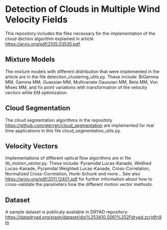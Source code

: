 # Detection of Clouds in Multiple Wind Velocity Fields

This repository includes the files necessary for the implementation of the cloud dection algorithm explained in article https://arxiv.org/pdf/2105.03535.pdf.

## Mixture Models

The mixture models with different distribution that were implemented in the article are in the file detection_clustering_utils.py. These include: BiGamma MM, Gamma MM, Guassian MM, Multivariate Gaussian MM, Beta MM, Von Mises MM, and fix point variations with transformation of the velocity vectors while EM optimization.

## Cloud Segmentation

The cloud segmentation algorithms in the repositoty https://github.com/gterren/cloud_segmentation are implemented for real time applications in this file cloud_segmentation_utils.py.

## Velocity Vectors

Implementations of different optical flow algorithms are in file lib_motion_vector.py. These include: Pyramidal Lucas-Kanade, Weithed Lucas-Kanade, Pyramidal Weighted Lucas-Kanade, Cross-Correlation, Normalized Cross-Correlation, Honk-Schunk and more... See also https://arxiv.org/pdf/2011.12401.pdf for further information about how to cross-validate the parameters how the different motion vector methods.

## Dataset

A sample dataset is publicaly available in DRYAD repository: https://datadryad.org/stash/dataset/doi%253A10.5061%252Fdryad.zcrjdfn9m
